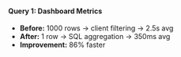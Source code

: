 #### Query 1: Dashboard Metrics

- **Before:** 1000 rows → client filtering → 2.5s avg
- **After:** 1 row → SQL aggregation → 350ms avg
- **Improvement:** 86% faster
